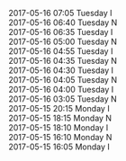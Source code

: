 2017-05-16 07:05 Tuesday  I  
2017-05-16 06:40 Tuesday  N  
2017-05-16 06:35 Tuesday  I  
2017-05-16 05:00 Tuesday  N  
2017-05-16 04:55 Tuesday  I  
2017-05-16 04:35 Tuesday  N  
2017-05-16 04:30 Tuesday  I  
2017-05-16 04:05 Tuesday  N  
2017-05-16 04:00 Tuesday  I  
2017-05-16 03:05 Tuesday  N  
2017-05-15 20:15 Monday  I  
2017-05-15 18:15 Monday  N  
2017-05-15 18:10 Monday  I  
2017-05-15 16:10 Monday  N  
2017-05-15 16:05 Monday  I  
